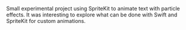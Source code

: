  Small experimental project using SpriteKit to animate text with particle effects. It was interesting to explore what can be done with Swift and SpriteKit for custom animations.
